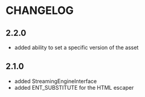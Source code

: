 CHANGELOG
=========

2.2.0
-----

 * added ability to set a specific version of the asset

2.1.0
-----

 * added StreamingEngineInterface
 * added ENT_SUBSTITUTE for the HTML escaper
